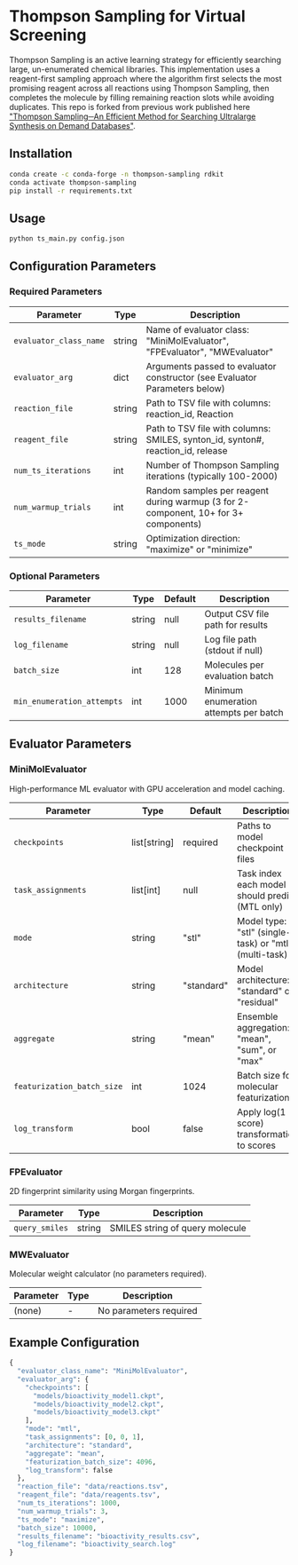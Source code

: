 # Thompson Sampling for Virtual Screening

Thompson Sampling is an active learning strategy for efficiently searching large, un-enumerated chemical libraries. This implementation uses a reagent-first sampling approach where the algorithm first selects the most promising reagent across all reactions using Thompson Sampling, then completes the molecule by filling remaining reaction slots while avoiding duplicates. This repo is forked from previous work published here ["Thompson Sampling─An Efficient Method for Searching Ultralarge Synthesis on Demand Databases"](https://pubs.acs.org/doi/10.1021/acs.jcim.3c01790).

## Installation

```bash
conda create -c conda-forge -n thompson-sampling rdkit
conda activate thompson-sampling
pip install -r requirements.txt
```

## Usage 

```python 
python ts_main.py config.json
```

## Configuration Parameters

### Required Parameters

| Parameter | Type | Description |
|-----------|------|-------------|
| `evaluator_class_name` | string | Name of evaluator class: "MiniMolEvaluator", "FPEvaluator", "MWEvaluator" |
| `evaluator_arg` | dict | Arguments passed to evaluator constructor (see Evaluator Parameters below) |
| `reaction_file` | string | Path to TSV file with columns: reaction_id, Reaction |
| `reagent_file` | string | Path to TSV file with columns: SMILES, synton_id, synton#, reaction_id, release |
| `num_ts_iterations` | int | Number of Thompson Sampling iterations (typically 100-2000) |
| `num_warmup_trials` | int | Random samples per reagent during warmup (3 for 2-component, 10+ for 3+ components) |
| `ts_mode` | string | Optimization direction: "maximize" or "minimize" |

### Optional Parameters

| Parameter | Type | Default | Description |
|-----------|------|---------|-------------|
| `results_filename` | string | null | Output CSV file path for results |
| `log_filename` | string | null | Log file path (stdout if null) |
| `batch_size` | int | 128 | Molecules per evaluation batch |
| `min_enumeration_attempts` | int | 1000 | Minimum enumeration attempts per batch |

## Evaluator Parameters

### MiniMolEvaluator

High-performance ML evaluator with GPU acceleration and model caching.

| Parameter | Type | Default | Description |
|-----------|------|---------|-------------|
| `checkpoints` | list[string] | required | Paths to model checkpoint files |
| `task_assignments` | list[int] | null | Task index each model should predict (MTL only) |
| `mode` | string | "stl" | Model type: "stl" (single-task) or "mtl" (multi-task) |
| `architecture` | string | "standard" | Model architecture: "standard" or "residual" |
| `aggregate` | string | "mean" | Ensemble aggregation: "mean", "sum", or "max" |
| `featurization_batch_size` | int | 1024 | Batch size for molecular featurization |
| `log_transform` | bool | false | Apply log(1 + score) transformation to scores |

### FPEvaluator

2D fingerprint similarity using Morgan fingerprints.

| Parameter | Type | Description |
|-----------|------|-------------|
| `query_smiles` | string | SMILES string of query molecule |

### MWEvaluator

Molecular weight calculator (no parameters required).

| Parameter | Type | Description |
|-----------|------|-------------|
| (none) | - | No parameters required |

## Example Configuration 

```python 
{
  "evaluator_class_name": "MiniMolEvaluator",
  "evaluator_arg": {
    "checkpoints": [
      "models/bioactivity_model1.ckpt",
      "models/bioactivity_model2.ckpt",
      "models/bioactivity_model3.ckpt"
    ],
    "mode": "mtl",
    "task_assignments": [0, 0, 1],
    "architecture": "standard",
    "aggregate": "mean",
    "featurization_batch_size": 4096,
    "log_transform": false
  },
  "reaction_file": "data/reactions.tsv",
  "reagent_file": "data/reagents.tsv",
  "num_ts_iterations": 1000,
  "num_warmup_trials": 3,
  "ts_mode": "maximize",
  "batch_size": 10000,
  "results_filename": "bioactivity_results.csv",
  "log_filename": "bioactivity_search.log"
}
```